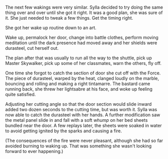 The next few wakings were very similar. Sylla decided to try doing the same
thing over and over until she got it right. It was a good plan, she was sure of
it. She just needed to tweak a few things. Get the timing right.

She got her wake up routine down to an art.

Wake up, permalock her door, change into battle clothes, perform moving
meditation until the dark presence had moved away and her shields were
durasteel, cut herself out.

The plan after that was usually to run all the way to the shuttle, pick up
Master Skywalker, pick up some of her classmates, warn the others, fly off.

One time she forgot to catch the section of door she cut off with the Force.
The piece of durasteel, warped by the heat, clanged loudly on the marble,
bouncing and rolling and making a right tintamarre. The bastard came running
back, she threw her lightsabre at his face, and woke up feeling quite
satisfied.

Adjusting her cutting angle so that the door section would slide inward added
two dozen seconds to the cutting time, but was worth it. Sylla was now able to
catch the durasteel with her hands. A further modification saw the metal panel
slide in and fall with a soft _whump_ on her bed sheets bundled near the door.
A few replays later, the sheets were soaked in water to avoid getting ignited
by the sparks and causing a fire.

(The consequences of the fire were never pleasant, although she had so far
avoided burning to waking up. That was something she wasn't looking forward to
ever happening.)
